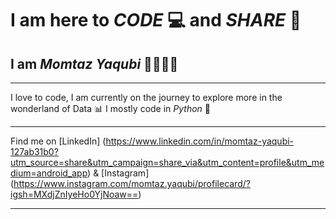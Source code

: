 # I am here to _CODE_ 💻 and _SHARE_ 🤝  

## I am _**Momtaz Yaqubi**_ 👋🏻🧑🏻 
 
*** 
I love to code, 
I am currently on the journey to explore more in the wonderland of Data 📊 
I mostly code in _Python_ 🐍 
***

Find me on [LinkedIn] (https://www.linkedin.com/in/momtaz-yaqubi-127ab31b0?utm_source=share&utm_campaign=share_via&utm_content=profile&utm_medium=android_app) & [Instagram] (https://www.instagram.com/momtaz.yaqubi/profilecard/?igsh=MXdjZnIyeHo0YjNoaw==)
*** 

